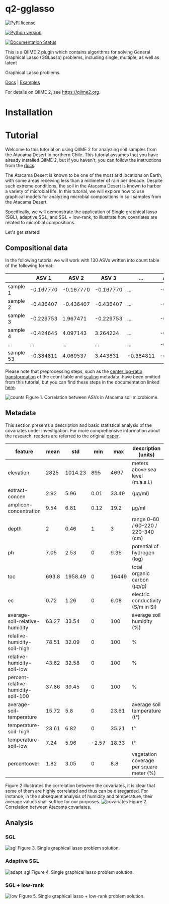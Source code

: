 # q2-gglasso


[![PyPI license](https://img.shields.io/pypi/l/gglasso.svg)](https://pypi.python.org/pypi/gglasso/)

[![Python version](https://img.shields.io/badge/python-3.6%20%7C%203.7%20%7C%203.8%20%7C%203.9-blue)](https://www.python.org/)

[![Documentation Status](https://readthedocs.org/projects/gglasso/badge/?version=latest)](http://gglasso.readthedocs.io/?badge=latest)


This is a QIIME 2 plugin which contains algorithms for solving General Graphical Lasso (GGLasso) problems, including single, multiple, as well as latent 

Graphical Lasso problems. <br>


[Docs](https://gglasso.readthedocs.io/en/latest/) | [Examples](https://gglasso.readthedocs.io/en/latest/auto_examples/index.html)


For details on QIIME 2, see https://qiime2.org.


# Installation


# Tutorial
Welcome to this tutorial on using QIIME 2 for analyzing soil samples from the Atacama Desert in 
northern Chile. This tutorial assumes that you have already installed QIIME 2, but if you 
haven't, you can follow the instructions from the [docs](https://docs.qiime2.org/2022.11/install/).

The Atacama Desert is known to be one of the most arid locations on Earth, with some areas receiving 
less than a millimeter of rain per decade. Despite such extreme conditions, the soil in the Atacama Desert 
is known to harbor a variety of microbial life. In this tutorial, we will explore how to use 
graphical models for analyzing microbial compositions in soil samples from the Atacama Desert.

Specifically, we will demonstrate the application of Single graphical lasso (SGL), adaptive 
SGL, and SGL + low-rank, to illustrate how covariates are related to microbial compositions.

Let's get started!

## Compositional data
In the following tutorial we will work with 130 ASVs written into count table of the following 
format:

|           | ASV 1     | ASV 2     | ASV 3     | ...       | ASV 130   |
|-----------|-----------|-----------|-----------|-----------|-----------|
| sample 1  | -0.167770 | -0.167770 | -0.167770 | ...       | -0.167770 |
| sample 2  | -0.436407 | -0.436407 | -0.436407 | ...       | -0.436407 |
| sample 3  | -0.229753 | 1.967471  | -0.229753 | ...       | -0.229753 |
| sample 4  | -0.424645 | 4.097143  | 3.264234  | ...       | -0.424645 |
| ...       | ...       | ...       | ...       | ...       | -0.353991 |
| sample 53 | -0.384811 | 4.069537  | 3.443831  | -0.384811 | -0.384811 |  

Please note that preprocessing steps, such as the [center log-ratio transformation](https://en.wikipedia.org/wiki/Compositional_data#:~:text=in%20the%20simplex.-,Center%20logratio%20transform,-%5Bedit%5D) 
of the count table and [scaling](https://en.wikipedia.org/wiki/Feature_scaling) metadata, have 
been omitted from this tutorial, but you can find these steps in the documentation linked [here](https://github.com/Vlasovets/atacama-soil-microbiome-tutorial/blob/main/python/tutorial.ipynb).

![counts](./example/atacama/plots/asv_correlation.png)
Figure 1. Correlation between ASVs in Atacama soil microbiome.

## Metadata
This section presents a description and basic statistical analysis of the covariates 
under investigation. For more comprehensive information about 
the research, readers are referred to the original [paper](https://www.frontiersin.org/articles/10.3389/fmicb.2021.794743/full).


| feature                            | mean  | std     | min  | max   | description (units)                      |  
|------------------------------------|-------|---------|------|-------|------------------------------------------|
| elevation                          | 2825  | 1014.23 | 895  | 4697  | meters above sea level (m.a.s.l.)        |
| extract-concen                     | 2.92  | 5.96    | 0.01 | 33.49 | (µg/ml)                                  |
| amplicon-concentration             | 9.54  | 6.81    | 0.12 | 19.2  | µg/ml                                    |
| depth                              | 2     | 0.46    | 1    | 3     | range 0–60 / 60–220 / 220–340 (cm)       |
| ph                                 | 7.05  | 2.53    | 0    | 9.36  | potential of hydrogen (log)              |
| toc                                | 693.8 | 1958.49 | 0    | 16449 | total organic carbon (μg/g)              |
| ec                                 | 0.72  | 1.26    | 0    | 6.08  | electric conductivity (S/m in SI)        |
| average-soil-relative-humidity     | 63.27 | 33.54   | 0    | 100   | average soil humidity (%)                |
| relative-humidity-soil-high        | 78.51 | 32.09   | 0    | 100   | %                                        |
| relative-humidity-soil-low         | 43.62 | 32.58 | 0     | 100   | %                                        |
| percent-relative-humidity-soil-100 | 37.86 | 39.45 | 0     | 100   | %                                        |
| average-soil-temperature           | 15.72 | 5.8   | 0     | 23.61 | average soil temperature (t°)            |
| temperature-soil-high              | 23.61 | 6.82  | 0     | 35.21 | t°                                       |
| temperature-soil-low               | 7.24  | 5.96  | -2.57 | 18.33 | t°                                       |
| percentcover                       | 1.82  | 3.05  | 0     | 8.8   | vegetation coverage per square meter (%) |

Figure 2 illustrates the correlation between the covariates, it is clear that some of them are 
highly correlated and thus can be disregarded.
For instance, in the subsequent analysis of humidity and temperature, their average values shall suffice for our purposes.
![covariates](./example/atacama/plots/covariates_correlation.png)
Figure 2. Correlation between Atacama covariates.

## Analysis
### SGL
![sgl](./example/atacama/plots/step_1.png)
Figure 3. Single graphical lasso problem solution.

### Adaptive SGL


![adapt_sgl](./example/atacama/plots/step_2.png)
Figure 4. Single graphical lasso problem solution.

### SGL + low-rank
![low](./example/atacama/plots/step_3.png)
Figure 5. Single graphical lasso + low-rank problem solution.
